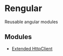 # Rengular

Reusable angular modules


## Modules

- [Extended HttpClient](./projects/http/README.md)

